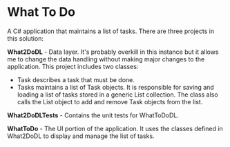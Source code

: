 # What To Do

A C# application that maintains a list of tasks. There are
three projects in this solution:

**What2DoDL** - Data layer. It's probably overkill in this instance
but it allows me to change the data handling without making major
changes to the application. This project includes two classes:

- Task describes a task that must be done.
- Tasks maintains a list of Task objects. It is responsible for
  saving and loading a list of tasks stored in a generic List<Task>
  collection. The class also calls the List<Task> object to add and
  remove Task objects from the list.

**What2DoDLTests** - Contains the unit tests for WhatToDoDL.

**WhatToDo** - The UI portion of the application. It uses the classes
defined in What2DoDL to display and manage the list of tasks.